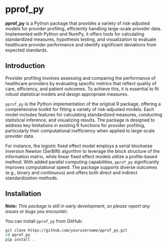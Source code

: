 # pprof_py

**pprof_py** is a Python package that provides a variety of risk-adjusted models for provider profiling, efficiently handling large-scale provider data. Implemented with Python and NumPy, it offers tools for calculating standardized measures, hypothesis testing, and visualization to evaluate healthcare provider performance and identify significant deviations from expected standards.

## Introduction

Provider profiling involves assessing and comparing the performance of healthcare providers by evaluating specific metrics that reflect quality of care, efficiency, and patient outcomes. To achieve this, it is essential to fit robust statistical models and design appropriate measures.

`pprof_py` is the Python implementation of the original R package, offering a comprehensive toolkit for fitting a variety of risk-adjusted models. Each model includes features for calculating standardized measures, conducting statistical inference, and visualizing results. The package is designed to address key limitations in existing R functions for provider profiling, particularly their computational inefficiency when applied to large-scale provider data.

For instance, the logistic fixed effect model employs a serial blockwise inversion Newton (SerBIN) algorithm to leverage the block structure of the information matrix, while linear fixed effect models utilize a profile-based method. With added parallel computing capabilities, `pprof_py` significantly improves computational speed. The package supports diverse outcomes (e.g., binary and continuous) and offers both direct and indirect standardization methods.

## Installation

**Note:** _This package is still in early development, so please report any issues or bugs you encounter._

You can install `pprof_py` from GitHub:

```bash
git clone https://github.com/yourusername/pprof_py.git
cd pprof_py
pip install .
```
